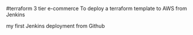 #terraform 3 tier e-commerce
To deploy a terraform template to AWS from Jenkins

my first Jenkins deployment from Github
